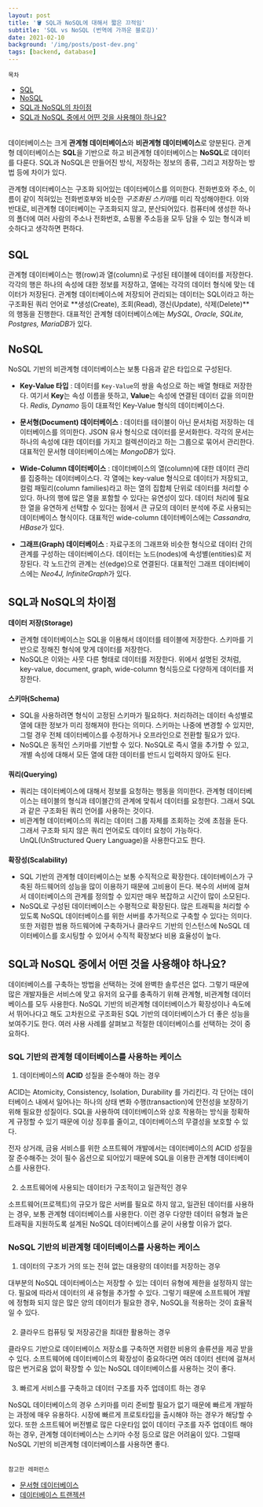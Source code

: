 ```yaml
---
layout: post
title: '🪣 SQL과 NoSQL에 대해서 짧은 끄적임'
subtitle: 'SQL vs NoSQL (번역에 가까운 블로깅)'
date: 2021-02-10
background: '/img/posts/post-dev.png'
tags: [backend, database]
---
```


`목차` <br />

- [SQL](#SQL)
- [NoSQL](#NoSQL)
- [SQL과 NoSQL의 차이점](#SQL과-NoSQL의-차이점)
- [SQL과 NoSQL 중에서 어떤 것을 사용해야 하나요?](#SQL과-NoSQL-중에서-어떤-것을-사용해야-하나요?)

<p style="display: block; margin-top: 0px; margin-bottom: 32px" > </p>

데이터베이스는 크게 **관계형 데이터베이스**와 **비관계형 데이터베이스**로 양분된다. 관계형 데이터베이스는 **SQL**을 기반으로 하고 비관계형 데이터베이스는 **NoSQL**로 데이터를 다룬다. SQL과 NoSQL은 만들어진 방식, 저장하는 정보의 종류, 그리고 저장하는 방법 등에 차이가 있다. <br />

관계형 데이터베이스는 구조화 되어있는 데이터베이스를 의미한다. 전화번호와 주소, 이름이 같이 적혀있는 전화번호부와 비슷한 *구조화된 스키마*를 미리 작성해야한다. 이와 반대로, 비관계형 데이터베이는 구조화되지 않고, 분산되어있다. 컴퓨터에 생성한 하나의 폴더에 여러 사람의 주소나 전화번호, 쇼핑몰 주소등을 모두 담을 수 있는 형식과 비슷하다고 생각하면 편하다.

<p style="display: block; margin-top: 0px; margin-bottom: 32px" > </p>

## SQL

관계형 데이터베이스는 행(row)과 열(column)로 구성된 테이블에 데이터를 저장한다. 각각의 행은 하나의 속성에 대한 정보를 저장하고, 열에는 각각의 데이터 형식에 맞는 데이터가 저장된다. 관계형 데이터베이스에 저장되어 관리되는 데이터는 SQL이라고 하는 구조화된 쿼리 언어로 **생성(Create), 조회(Read), 갱신(Update), 삭제(Delete)**의 행동을 진행한다. 대표적인 관계형 데이터베이스에는 *MySQL, Oracle, SQLite, Postgres, MariaDB*가 있다.

<p style="display: block; margin-top: 0px; margin-bottom: 25px" > </p>

## NoSQL

NoSQL 기반의 비관계형 데이터베이스는 보통 다음과 같은 타입으로 구성된다.

- **Key-Value 타입** : 데이터를 `Key-Value`의 쌍을 속성으로 하는 배열 형태로 저장한다. 여기서 **Key**는 속성 이름을 뜻하고, **Value**는 속성에 연결된 데이터 값을 의미한다. _Redis, Dynamo_ 등이 대표적인 Key-Value 형식의 데이터베이스다.

- **문서형(Document) 데이터베이스** : 데이터를 테이블이 아닌 문서처럼 저장하는 데이터베이스를 의미한다. JSON 유사 형식으로 데이터를 문서화한다. 각각의 문서는 하나의 속성에 대한 데이터를 가지고 컬렉션이라고 하는 그룹으로 묶어서 관리한다. 대표적인 문서형 데이터베이스에는 *MongoDB*가 있다.

- **Wide-Column 데이터베이스** : 데이터베이스의 열(column)에 대한 데이터 관리를 집중하는 데이터베이스다. 각 열에는 key-value 형식으로 데이터가 저장되고, 컬럼 패밀리(column families)라고 하는 열의 집합체 단위로 데이터를 처리할 수 있다. 하나의 행에 많은 열을 포함할 수 있다는 유연성이 있다. 데이터 처리에 필요한 열을 유연하게 선택할 수 있다는 점에서 큰 규모의 데이터 분석에 주로 사용되는 데이터베이스 형식이다. 대표적인 wide-column 데이터베이스에는 *Cassandra, HBase*가 있다.

- **그래프(Graph) 데이터베이스** : 자료구조의 그래프와 비슷한 형식으로 데이터 간의 관계를 구성하는 데이터베이스다. 데이터는 노드(nodes)에 속성별(entities)로 저장된다. 각 노드간의 관계는 선(edge)으로 연결된다. 대표적인 그래프 데이터베이스에는 *Neo4J, InfiniteGraph*가 있다.

<p style="display: block; margin-top: 0px; margin-bottom: 32px" > </p>

## SQL과 NoSQL의 차이점

**데이터 저장(Storage)**

- 관계형 데이터베이스는 SQL을 이용해서 데이터를 테이블에 저장한다. 스키마를 기반으로 정해진 형식에 맞게 데이터를 저장한다.
- NoSQL은 이와는 사뭇 다른 형태로 데이터를 저장한다. 위에서 설명된 것처럼, key-value, document, graph, wide-column 형식등으로 다양하게 데이터를 저장한다.

<p style="display: block; margin-top: 0px; margin-bottom: 20px" > </p>

**스키마(Schema)**

- SQL을 사용하려면 형식이 고정된 스키마가 필요하다. 처리하려는 데이터 속성별로 열에 대한 정보가 미리 정해져야 한다는 의미다. 스키마는 나중에 변경할 수 있지만, 그럴 경우 전체 데이터베이스를 수정하거나 오프라인으로 전환할 필요가 있다.
- NoSQL은 동적인 스키마를 기반할 수 있다. NoSQL로 즉시 열을 추가할 수 있고, 개별 속성에 대해서 모든 열에 대한 데이터를 반드시 입력하지 않아도 된다.

<p style="display: block; margin-top: 0px; margin-bottom: 20px" > </p>

**쿼리(Querying)**

- 쿼리는 데이터베이스에 대해서 정보를 요청하는 행동을 의미한다. 관계형 데이터베이스는 테이블의 형식과 테이블간의 관계에 맞춰서 데이터를 요청한다. 그래서 SQL과 같은 구조화된 쿼리 언어를 사용하는 것이다.
- 비관계형 데이터베이스의 쿼리는 데이터 그룹 자체를 조회하는 것에 초점을 둔다. 그래서 구조화 되지 않은 쿼리 언어로도 데이터 요청이 가능하다. UnQL(UnStructured Query Language)을 사용한다고도 한다.

<p style="display: block; margin-top: 0px; margin-bottom: 20px" > </p>

**확장성(Scalability)**

- SQL 기반의 관계형 데이터베이스는 보통 수직적으로 확장한다. 데이터베이스가 구축된 하드웨어의 성능을 많이 이용하기 때문에 고비용이 든다. 복수의 서버에 걸쳐서 데이터베이스의 관계를 정의할 수 있지만 매우 복잡하고 시간이 많이 소모된다.
- NoSQL로 구성된 데이터베이스는 수평적으로 확장된다. 많은 트래픽을 처리할 수 있도록 NoSQL 데이터베이스를 위한 서버를 추가적으로 구축할 수 있다는 의미다. 또한 저렴한 범용 하드웨어에 구축하거나 클라우드 기반의 인스턴스에 NoSQL 데이터베이스를 호시팅할 수 있어서 수직적 확장보다 비용 효율성이 높다.

<p style="display: block; margin-top: 0px; margin-bottom: 32px" > </p>

## SQL과 NoSQL 중에서 어떤 것을 사용해야 하나요?

데이터베이스를 구축하는 방법을 선택하는 것에 완벽한 솔루션은 없다. 그렇기 때문에 많은 개발자들은 서비스에 맞고 유저의 요구를 충족하기 위해 관계형, 비관계형 데이터베이스를 모두 사용한다. NoSQL 기반의 비관계형 데이터베이스가 확장성이나 속도에서 뛰어나다고 해도 고차원으로 구조화된 SQL 기반의 데이터베이스가 더 좋은 성능을 보여주기도 한다. 여러 사용 사례를 살펴보고 적절한 데이터베이스를 선택하는 것이 중요하다.

<p style="display: block; margin-top: 0px; margin-bottom: 25px" > </p>

### SQL 기반의 관계형 데이터베이스를 사용하는 케이스

1. 데이터베이스의 **ACID** 성질을 준수해야 하는 경우

ACID는 Atomicity, Consistency, Isolation, Durability 를 가리킨다. 각 단어는 데이터베이스 내에서 일어나는 하나의 상태 변화 수행(transaction)에 안전성을 보장하기 위해 필요한 성질이다. SQL을 사용하여 데이터베이스와 상호 작용하는 방식을 정확하게 규정할 수 있기 때문에 이상 징후를 줄이고, 데이터베이스의 무결성을 보호할 수 있다. <br />

전자 상거래, 금융 서비스를 위한 소프트웨어 개발에서는 데이터베이스의 ACID 성질을 잘 준수해주는 것이 필수 옵션으로 되어있기 때문에 SQL을 이용한 관계형 데이터베이스를 사용한다. <br />

<p style="display: block; margin-top: 0px; margin-bottom: 20px" > </p>

2. 소프트웨어에 사용되는 데이터가 구조적이고 일관적인 경우

소프트웨어(프로젝트)의 규모가 많은 서버를 필요로 하지 않고, 일관된 데이터를 사용하는 경우, 보통 관계형 데이터베이스를 사용한다. 이런 경우 다양한 데이터 유형과 높은 트래픽을 지원하도록 설계된 NoSQL 데이터베이스를 굳이 사용할 이유가 없다.

<p style="display: block; margin-top: 0px; margin-bottom: 25px" > </p>

### NoSQL 기반의 비관계형 데이터베이스를 사용하는 케이스

1. 데이터의 구조가 거의 또는 전혀 없는 대용량의 데이터를 저장하는 경우

대부분의 NoSQL 데이터베이스는 저장할 수 있는 데이터 유형에 제한을 설정하지 않는다. 필요에 따라서 데이터의 새 유형을 추가할 수 있다. 그렇기 때문에 소프트웨어 개발에 정형화 되지 않은 많은 양의 데이터가 필요한 경우, NoSQL을 적용하는 것이 효율적일 수 있다.

<p style="display: block; margin-top: 0px; margin-bottom: 20px" > </p>

2. 클라우드 컴퓨팅 및 저장공간을 최대한 활용하는 경우

클라우드 기반으로 데이터베이스 저장소를 구축하면 저렴한 비용의 솔류션을 제공 받을 수 있다. 소프트웨어에 데이터베이스의 확장성이 중요하다면 여러 데이터 센터에 걸쳐서 많은 번거로움 없이 확장할 수 있는 NoSQL 데이터베이스를 사용하는 것이 좋다.

<p style="display: block; margin-top: 0px; margin-bottom: 20px" > </p>

3. 빠르게 서비스를 구축하고 데이터 구조를 자주 업데이트 하는 경우

NoSQL 데이터베이스의 경우 스키마를 미리 준비할 필요가 없기 때문에 빠르게 개발하는 과정에 매우 유용하다. 시장에 빠르게 프로토타입을 출시해야 하는 경우가 해당할 수 있다. 또한 소프트웨어 버전별로 많은 다운타임 없이 데이터 구조를 자주 업데이트 해야하는 경우, 관계형 데이터베이스는 스키마 수정 등으로 많은 어려움이 있다. 그럴때 NoSQL 기반의 비관계형 데이터베이스를 사용하면 좋다.

<p style="display: block; margin-top: 0px; margin-bottom: 32px" > </p>

`참고한 레퍼런스` <br />

- [문서형 데이터베이스](https://aws.amazon.com/ko/nosql/document/)
- [데이터베이스 트랜젝션](https://mommoo.tistory.com/62)

<p style="display: block; margin-top: 0px; margin-bottom: 32px" > </p>
